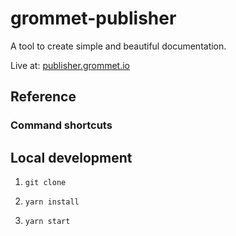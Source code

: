 # grommet-publisher

A tool to create simple and beautiful documentation.

Live at: [publisher.grommet.io](https://publisher.grommet.io)

## Reference

### Command shortcuts

## Local development

1. `git clone`

1. `yarn install`

1. `yarn start`
